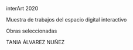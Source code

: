 
interArt 2020

Muestra de trabajos del espacio digital interactivo

Obras seleccionadas

TANIA ÁLVAREZ NUÑEZ 
